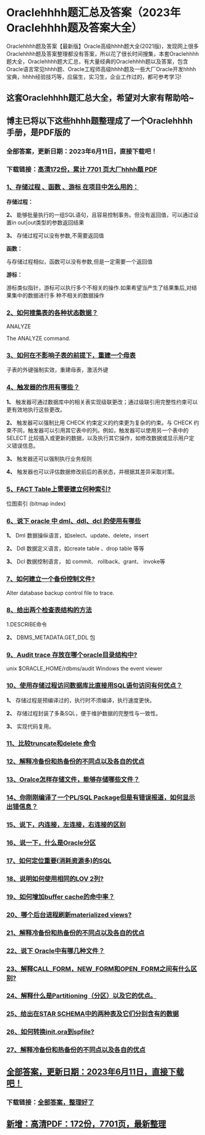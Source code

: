 # Oraclehhhh题汇总及答案（2023年Oraclehhhh题及答案大全）

Oraclehhhh题及答案【最新版】Oracle高级hhhh题大全(2021版)，发现网上很多Oraclehhhh题及答案整理都没有答案，所以花了很长时间搜集，本套Oraclehhhh题大全，Oraclehhhh题大汇总，有大量经典的Oraclehhhh题以及答案，包含Oracle语言常见hhhh题、Oracle工程师高级hhhh题及一些大厂Oracle开发hhhh宝典，hhhh经验技巧等，应届生，实习生，企业工作过的，都可参考学习!

## 这套Oraclehhhh题汇总大全，希望对大家有帮助哈~ 

## 博主已将以下这些hhhh题整理成了一个Oraclehhhh手册，是PDF版的


### 全部答案，更新日期：2023年6月11日，直接下载吧！
### 下载链接：[高清172份，累计 7701 页大厂hhhh题  PDF](https://gitee.com/souyunku/DevBooks/blob/master/docs/index.md)


### [1、存储过程 、函数 、游标 在项目中怎么用的：](https://gitee.com/souyunku/NewDevBooks/blob/master/docs/Oracle/Oraclehhhh题汇总及答案（2021年Oraclehhhh题及答案大全）.md#1存储过程-函数-游标-在项目中怎么用的：)  


**存储过程：**

**2、** 能够批量执行的一组SQL语句，且容易控制事务。但没有返回值，可以通过设置in out|out类型的参数返回结果

**3、** 存储过程可以没有参数,不需要返回值

**函数：**

与存储过程相似，函数可以没有参数,但是一定需要一个返回值

**游标：**

游标类似指针，游标可以执行多个不相关的操作.如果希望当产生了结果集后,对结果集中的数据进行多 种不相关的数据操作


### [2、如何搜集表的各种状态数据？](https://gitee.com/souyunku/NewDevBooks/blob/master/docs/Oracle/Oraclehhhh题汇总及答案（2021年Oraclehhhh题及答案大全）.md#2如何搜集表的各种状态数据)  


ANALYZE

The ANALYZE command.


### [3、如何在不影响子表的前提下，重建一个母表](https://gitee.com/souyunku/NewDevBooks/blob/master/docs/Oracle/Oraclehhhh题汇总及答案（2021年Oraclehhhh题及答案大全）.md#3如何在不影响子表的前提下重建一个母表)  


子表的外键强制实效，重建母表，激活外键


### [4、触发器的作用有哪些？](https://gitee.com/souyunku/NewDevBooks/blob/master/docs/Oracle/Oraclehhhh题汇总及答案（2021年Oraclehhhh题及答案大全）.md#4触发器的作用有哪些)  


**1、** 触发器可通过数据库中的相关表实现级联更改；通过级联引用完整性约束可以更有效地执行这些更改。

**2、** 触发器可以强制比用 CHECK 约束定义的约束更为复杂的约束。与 CHECK 约束不同，触发器可以引用其它表中的列。例如，触发器可以使用另一个表中的 SELECT 比较插入或更新的数据，以及执行其它操作，如修改数据或显示用户定义错误信息。

**3、** 触发器还可以强制执行业务规则

**4、** 触发器也可以评估数据修改前后的表状态，并根据其差异采取对策。


### [5、FACT Table上需要建立何种索引?](https://gitee.com/souyunku/NewDevBooks/blob/master/docs/Oracle/Oraclehhhh题汇总及答案（2021年Oraclehhhh题及答案大全）.md#5fact-table上需要建立何种索引)  


位图索引 (bitmap index)


### [6、说下 oracle 中 dml、ddl、dcl 的使用有哪些](https://gitee.com/souyunku/NewDevBooks/blob/master/docs/Oracle/Oraclehhhh题汇总及答案（2021年Oraclehhhh题及答案大全）.md#6说下-oracle-中-dmlddldcl-的使用有哪些)  


**1、** Dml 数据操纵语言，如select、update、delete，insert

**2、** Ddl 数据定义语言，如create table 、drop table 等等

**3、** Dcl 数据控制语言， 如 commit、 rollback、grant、 invoke等


### [7、如何建立一个备份控制文件?](https://gitee.com/souyunku/NewDevBooks/blob/master/docs/Oracle/Oraclehhhh题汇总及答案（2021年Oraclehhhh题及答案大全）.md#7如何建立一个备份控制文件)  


Alter database backup control file to trace.


### [8、给出两个检查表结构的方法](https://gitee.com/souyunku/NewDevBooks/blob/master/docs/Oracle/Oraclehhhh题汇总及答案（2021年Oraclehhhh题及答案大全）.md#8给出两个检查表结构的方法)  


1.DESCRIBE命令

**2、** DBMS_METADATA.GET_DDL 包


### [9、Audit trace 存放在哪个oracle目录结构中?](https://gitee.com/souyunku/NewDevBooks/blob/master/docs/Oracle/Oraclehhhh题汇总及答案（2021年Oraclehhhh题及答案大全）.md#9audit-trace-存放在哪个oracle目录结构中)  


unix $ORACLE_HOME/rdbms/audit Windows the event viewer


### [10、使用存储过程访问数据库比直接用SQL语句访问有何优点？](https://gitee.com/souyunku/NewDevBooks/blob/master/docs/Oracle/Oraclehhhh题汇总及答案（2021年Oraclehhhh题及答案大全）.md#10使用存储过程访问数据库比直接用sql语句访问有何优点)  


**1、** 存储过程是预编译过的，执行时不须编译，执行速度更快。

**2、** 存储过程封装了多条SQL，便于维护数据的完整性与一致性。

**3、** 实现代码复用。


### [11、比较truncate和delete 命令](https://gitee.com/souyunku/NewDevBooks/blob/master/docs/Oracle/Oraclehhhh题汇总及答案（2021年Oraclehhhh题及答案大全）.md#11比较truncate和delete-命令)  

### [12、解释冷备份和热备份的不同点以及各自的优点](https://gitee.com/souyunku/NewDevBooks/blob/master/docs/Oracle/Oraclehhhh题汇总及答案（2021年Oraclehhhh题及答案大全）.md#12解释冷备份和热备份的不同点以及各自的优点)  

### [13、Oralce怎样存储文件，能够存储哪些文件？](https://gitee.com/souyunku/NewDevBooks/blob/master/docs/Oracle/Oraclehhhh题汇总及答案（2021年Oraclehhhh题及答案大全）.md#13oralce怎样存储文件能够存储哪些文件)  

### [14、你刚刚编译了一个PL/SQL Package但是有错误报道，如何显示出错信息？](https://gitee.com/souyunku/NewDevBooks/blob/master/docs/Oracle/Oraclehhhh题汇总及答案（2021年Oraclehhhh题及答案大全）.md#14你刚刚编译了一个pl/sql-package但是有错误报道如何显示出错信息)  

### [15、说下，内连接，左连接，右连接的区别](https://gitee.com/souyunku/NewDevBooks/blob/master/docs/Oracle/Oraclehhhh题汇总及答案（2021年Oraclehhhh题及答案大全）.md#15说下内连接左连接右连接的区别)  

### [16、说一下，什么是Oracle分区](https://gitee.com/souyunku/NewDevBooks/blob/master/docs/Oracle/Oraclehhhh题汇总及答案（2021年Oraclehhhh题及答案大全）.md#16说一下什么是oracle分区)  

### [17、如何定位重要(消耗资源多)的SQL](https://gitee.com/souyunku/NewDevBooks/blob/master/docs/Oracle/Oraclehhhh题汇总及答案（2021年Oraclehhhh题及答案大全）.md#17如何定位重要消耗资源多的sql)  

### [18、说明如何使用相同的LOV 2列?](https://gitee.com/souyunku/NewDevBooks/blob/master/docs/Oracle/Oraclehhhh题汇总及答案（2021年Oraclehhhh题及答案大全）.md#18说明如何使用相同的lov-2列)  

### [19、如何增加buffer cache的命中率？](https://gitee.com/souyunku/NewDevBooks/blob/master/docs/Oracle/Oraclehhhh题汇总及答案（2021年Oraclehhhh题及答案大全）.md#19如何增加buffer-cache的命中率)  

### [20、哪个后台进程刷新materialized views?](https://gitee.com/souyunku/NewDevBooks/blob/master/docs/Oracle/Oraclehhhh题汇总及答案（2021年Oraclehhhh题及答案大全）.md#20哪个后台进程刷新materialized-views)  

### [21、解释冷备份和热备份的不同点以及各自的优点](https://gitee.com/souyunku/NewDevBooks/blob/master/docs/Oracle/Oraclehhhh题汇总及答案（2021年Oraclehhhh题及答案大全）.md#21解释冷备份和热备份的不同点以及各自的优点)  

### [22、说下 Oracle中有哪几种文件？](https://gitee.com/souyunku/NewDevBooks/blob/master/docs/Oracle/Oraclehhhh题汇总及答案（2021年Oraclehhhh题及答案大全）.md#22说下-oracle中有哪几种文件)  

### [23、解释CALL_FORM，NEW_FORM和OPEN_FORM之间有什么区别?](https://gitee.com/souyunku/NewDevBooks/blob/master/docs/Oracle/Oraclehhhh题汇总及答案（2021年Oraclehhhh题及答案大全）.md#23解释call_formnew_form和open_form之间有什么区别)  

### [24、解释什么是Partitioning（分区）以及它的优点。](https://gitee.com/souyunku/NewDevBooks/blob/master/docs/Oracle/Oraclehhhh题汇总及答案（2021年Oraclehhhh题及答案大全）.md#24解释什么是partitioning分区以及它的优点。)  

### [25、给出在STAR SCHEMA中的两种表及它们分别含有的数据](https://gitee.com/souyunku/NewDevBooks/blob/master/docs/Oracle/Oraclehhhh题汇总及答案（2021年Oraclehhhh题及答案大全）.md#25给出在star-schema中的两种表及它们分别含有的数据)  

### [26、如何转换init.ora到spfile?](https://gitee.com/souyunku/NewDevBooks/blob/master/docs/Oracle/Oraclehhhh题汇总及答案（2021年Oraclehhhh题及答案大全）.md#26如何转换initora到spfile)  

### [27、解释冷备份和热备份的不同点以及各自的优点](https://gitee.com/souyunku/NewDevBooks/blob/master/docs/Oracle/Oraclehhhh题汇总及答案（2021年Oraclehhhh题及答案大全）.md#27解释冷备份和热备份的不同点以及各自的优点)  






## [全部答案，更新日期：2023年6月11日，直接下载吧！](https://gitee.com/souyunku/DevBooks/blob/master/docs/daan.md)

### 下载链接：[全部答案，整理好了](https://gitee.com/souyunku/NewDevBooks/blob/master/docs/daan.md)




## [新增：高清PDF：172份，7701页，最新整理](https://gitee.com/souyunku/DevBooks/blob/master/docs/daan.md)
